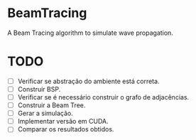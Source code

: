 # BeamTracing
A Beam Tracing algorithm to simulate wave propagation.

# TODO
- [ ] Verificar se abstração do ambiente está correta.
- [ ] Construir BSP.
- [ ] Verificar se é necessário construir o grafo de adjacências.
- [ ] Construir a Beam Tree.
- [ ] Gerar a simulação.
- [ ] Implementar versão em CUDA.
- [ ] Comparar os resultados obtidos.
